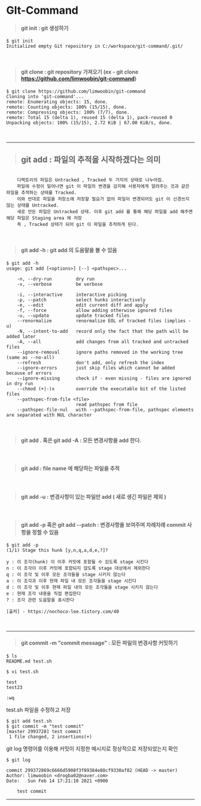 # GIt-Command 


> #### git init : git 생성하기
```shell script
$ git init
Initialized empty Git repository in C:/workspace/git-command/.git/
```
<br />

> #### git clone <url> : git repository 가져오기 (ex - git clone https://github.com/limwoobin/git-command)
    
```shell script
$ git clone https://github.com/limwoobin/git-command
Cloning into 'git-command'...
remote: Enumerating objects: 15, done.
remote: Counting objects: 100% (15/15), done.
remote: Compressing objects: 100% (7/7), done.
remote: Total 15 (delta 1), reused 15 (delta 1), pack-reused 0
Unpacking objects: 100% (15/15), 2.72 KiB | 67.00 KiB/s, done.
```

<br />
    
<hr/>

> ## git add : 파일의 추적을 시작하겠다는 의미
<pre><code>
    디렉토리의 파일은 Untracked , Tracked 두 가지의 상태로 나누어짐.
    파일에 수정이 일어나면 git 이 파일의 변경을 감지해 사용자에게 알려주는 것과 같은 파일을 추적하는 상태를 Tracked.
    이와 반대로 파일을 저장소에 저장할 필요가 없어 파일이 변경되어도 git 이 신경쓰지 않는 상태를 Untracked.
    새로 만든 파일은 Untracked 상태. 이후 git add 를 통해 해당 파일을 add 해주면 해당 파일은 Staging area 에 저장
    즉 , Tracked 상태가 되어 git 이 파일을 추적하게 된다.
</code></pre>

<br />

> #### git add -h : git add 의 도움말을 볼 수 있음

```shell script
$ git add -h
usage: git add [<options>] [--] <pathspec>...

    -n, --dry-run         dry run
    -v, --verbose         be verbose

    -i, --interactive     interactive picking
    -p, --patch           select hunks interactively
    -e, --edit            edit current diff and apply
    -f, --force           allow adding otherwise ignored files
    -u, --update          update tracked files
    --renormalize         renormalize EOL of tracked files (implies -u)
    -N, --intent-to-add   record only the fact that the path will be added later
    -A, --all             add changes from all tracked and untracked files
    --ignore-removal      ignore paths removed in the working tree (same as --no-all)
    --refresh             don't add, only refresh the index
    --ignore-errors       just skip files which cannot be added because of errors
    --ignore-missing      check if - even missing - files are ignored in dry run
    --chmod (+|-)x        override the executable bit of the listed files
    --pathspec-from-file <file>
                          read pathspec from file
    --pathspec-file-nul   with --pathspec-from-file, pathspec elements are separated with NUL character
```
<br />

> #### git add . 혹은 git add -A : 모든 변경사항을 add 한다.
<br />

> #### git add <file name> : file name 에 해당하는 파일을 추적
<br />
    
> #### git add -u : 변경사항이 있는 파일만 add ( 새로 생긴 파일은 제외 )
<br />

> #### git add -p 혹은 git add --patch : 변경사항을 보여주며 차례차례 commit 사항을 정할 수 있음    
    
```shell script
$ git add -p
(1/1) Stage this hunk [y,n,q,a,d,e,?]?

y : 이 조각(hunk) 이 이후 커밋에 포함될 수 있도록 stage 시킨다
n : 이 조각이 이후 커밋에 포함되지 않도록 stage 대상에서 제외한다
q : 이 조각 및 이후 모든 조각들을 stage 시키지 않는다
a : 이 조각과 이후 현재 파일 내 모든 조각들을 stage 시킨다
d : 이 조각 및 이후 현재 파일 내의 모든 조각들을 stage 시키지 않는다
e : 현재 조각 내용을 직접 편집한다
? : 조각 관련 도움말을 표시한다

[출처] - https://nochoco-lee.tistory.com/40
```
<br />
<hr/>

> #### git commit -m "commit message" : 모든 파일의 변경사항 커밋하기

```shell script
$ ls
README.md test.sh
```

```shell script
$ vi test.sh

test
test23

:wq
```
test.sh 파일을 수정하고 저장

```shell script
$ git add test.sh
$ git commit -m "test commit"
[master 2993728] test commit
 1 file changed, 2 insertions(+)
```

git log 명령어를 이용해 커밋이 지정한 메시지로 정상적으로 저장되었는지 확인
```shell script
$ git log

commit 299372869c6666d5908f3f89384e88cf9330af82 (HEAD -> master)
Author: limwoobin <drogba02@naver.com>
Date:   Sun Feb 14 17:21:10 2021 +0900

    test commit
```

<hr/>
